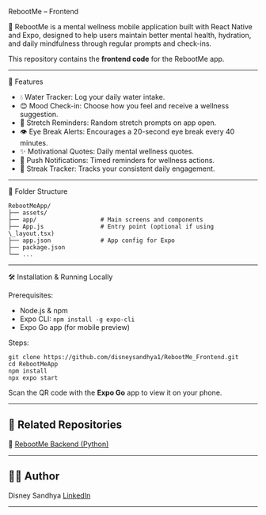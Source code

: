 RebootMe – Frontend

🚀 RebootMe is a mental wellness mobile application built with React Native and Expo, designed to help users maintain better mental health, hydration, and daily mindfulness through regular prompts and check-ins.

This repository contains the **frontend code** for the RebootMe app.

---

🌟 Features

- 💧 Water Tracker: Log your daily water intake.
- 😊 Mood Check-in: Choose how you feel and receive a wellness suggestion.
- 🙆 Stretch Reminders: Random stretch prompts on app open.
- 👁️ Eye Break Alerts: Encourages a 20-second eye break every 40 minutes.
- ✨ Motivational Quotes: Daily mental wellness quotes.
- 🔔 Push Notifications: Timed reminders for wellness actions.
- 📅 Streak Tracker: Tracks your consistent daily engagement.

---

📂 Folder Structure

```
RebootMeApp/
├── assets/
├── app/                  # Main screens and components
├── App.js                # Entry point (optional if using \_layout.tsx)
├── app.json              # App config for Expo
├── package.json
└── ...
````
---

🛠️ Installation & Running Locally

Prerequisites:

- Node.js & npm
- Expo CLI: `npm install -g expo-cli`
- Expo Go app (for mobile preview)

Steps:

```
git clone https://github.com/disneysandhya1/RebootMe_Frontend.git
cd RebootMeApp
npm install
npx expo start
````

Scan the QR code with the **Expo Go** app to view it on your phone.

---

## 🔗 Related Repositories

🔧 [RebootMe Backend (Python)](https://github.com/disneysandhya1/Rebootme)

---

## 👩‍💻 Author

Disney Sandhya
[LinkedIn](https://www.linkedin.com/in/disney-sandhya-gandikoda)

---


